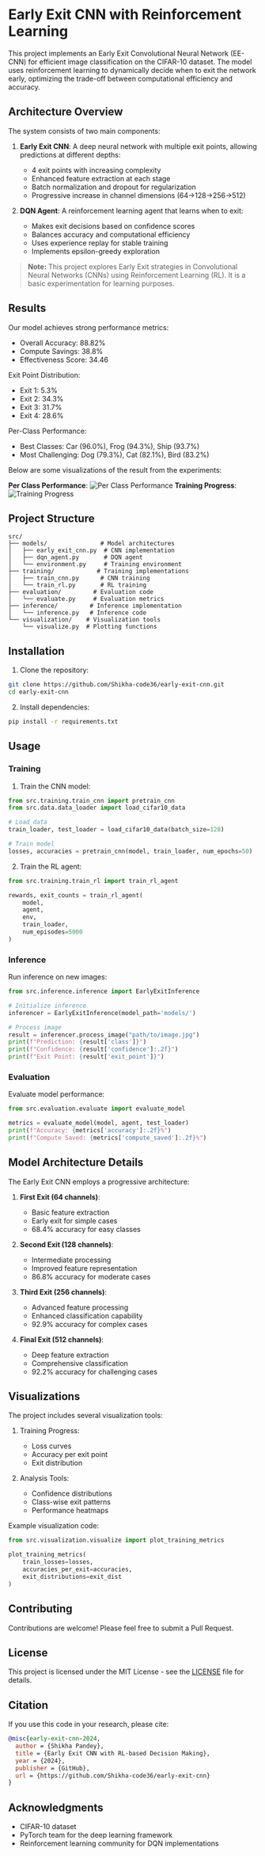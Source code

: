 # Early Exit CNN with Reinforcement Learning

This project implements an Early Exit Convolutional Neural Network (EE-CNN) for efficient image classification on the CIFAR-10 dataset. The model uses reinforcement learning to dynamically decide when to exit the network early, optimizing the trade-off between computational efficiency and accuracy.

## Architecture Overview

The system consists of two main components:

1. **Early Exit CNN**: A deep neural network with multiple exit points, allowing predictions at different depths:
   - 4 exit points with increasing complexity
   - Enhanced feature extraction at each stage
   - Batch normalization and dropout for regularization
   - Progressive increase in channel dimensions (64→128→256→512)

2. **DQN Agent**: A reinforcement learning agent that learns when to exit:
   - Makes exit decisions based on confidence scores
   - Balances accuracy and computational efficiency
   - Uses experience replay for stable training
   - Implements epsilon-greedy exploration


> **Note:** This project explores Early Exit strategies in Convolutional Neural Networks (CNNs) using Reinforcement Learning (RL). It is a basic experimentation for learning purposes.

## Results

Our model achieves strong performance metrics:

- Overall Accuracy: 88.82%
- Compute Savings: 38.8%
- Effectiveness Score: 34.46

Exit Point Distribution:
- Exit 1: 5.3%
- Exit 2: 34.3%
- Exit 3: 31.7%
- Exit 4: 28.6%

Per-Class Performance:
- Best Classes: Car (96.0%), Frog (94.3%), Ship (93.7%)
- Most Challenging: Dog (79.3%), Cat (82.1%), Bird (83.2%)

Below are some visualizations of the result from the experiments:

**Per Class Performance**:
![Per Class Performance](results/plots/class_performance.png)
**Training Progress**:
![Training Progress](results/plots/training_progress.png)


## Project Structure

```
src/
├── models/               # Model architectures
│   ├── early_exit_cnn.py  # CNN implementation
│   ├── dqn_agent.py       # DQN agent
│   └── environment.py     # Training environment
├── training/            # Training implementations
│   ├── train_cnn.py      # CNN training
│   └── train_rl.py       # RL training
├── evaluation/         # Evaluation code
│   └── evaluate.py     # Evaluation metrics
├── inference/         # Inference implementation
│   └── inference.py   # Inference code
└── visualization/    # Visualization tools
    └── visualize.py  # Plotting functions
```

## Installation

1. Clone the repository:
```bash
git clone https://github.com/Shikha-code36/early-exit-cnn.git
cd early-exit-cnn
```

2. Install dependencies:
```bash
pip install -r requirements.txt
```

## Usage

### Training

1. Train the CNN model:
```python
from src.training.train_cnn import pretrain_cnn
from src.data.data_loader import load_cifar10_data

# Load data
train_loader, test_loader = load_cifar10_data(batch_size=128)

# Train model
losses, accuracies = pretrain_cnn(model, train_loader, num_epochs=50)
```

2. Train the RL agent:
```python
from src.training.train_rl import train_rl_agent

rewards, exit_counts = train_rl_agent(
    model,
    agent,
    env,
    train_loader,
    num_episodes=5000
)
```

### Inference

Run inference on new images:
```python
from src.inference.inference import EarlyExitInference

# Initialize inference
inferencer = EarlyExitInference(model_path='models/')

# Process image
result = inferencer.process_image("path/to/image.jpg")
print(f"Prediction: {result['class']}")
print(f"Confidence: {result['confidence']:.2f}")
print(f"Exit Point: {result['exit_point']}")
```

### Evaluation

Evaluate model performance:
```python
from src.evaluation.evaluate import evaluate_model

metrics = evaluate_model(model, agent, test_loader)
print(f"Accuracy: {metrics['accuracy']:.2f}%")
print(f"Compute Saved: {metrics['compute_saved']:.2f}%")
```

## Model Architecture Details

The Early Exit CNN employs a progressive architecture:

1. **First Exit (64 channels)**:
   - Basic feature extraction
   - Early exit for simple cases
   - 68.4% accuracy for easy classes

2. **Second Exit (128 channels)**:
   - Intermediate processing
   - Improved feature representation
   - 86.8% accuracy for moderate cases

3. **Third Exit (256 channels)**:
   - Advanced feature processing
   - Enhanced classification capability
   - 92.9% accuracy for complex cases

4. **Final Exit (512 channels)**:
   - Deep feature extraction 
   - Comprehensive classification
   - 92.2% accuracy for challenging cases

## Visualizations

The project includes several visualization tools:

1. Training Progress:
   - Loss curves
   - Accuracy per exit point
   - Exit distribution

2. Analysis Tools:
   - Confidence distributions
   - Class-wise exit patterns
   - Performance heatmaps

Example visualization code:
```python
from src.visualization.visualize import plot_training_metrics

plot_training_metrics(
    train_losses=losses,
    accuracies_per_exit=accuracies,
    exit_distributions=exit_dist
)
```

## Contributing

Contributions are welcome! Please feel free to submit a Pull Request.

## License

This project is licensed under the MIT License - see the [LICENSE](LICENSE) file for details.

## Citation

If you use this code in your research, please cite:

```bibtex
@misc{early-exit-cnn-2024,
  author = {Shikha Pandey},
  title = {Early Exit CNN with RL-based Decision Making},
  year = {2024},
  publisher = {GitHub},
  url = {https://github.com/Shikha-code36/early-exit-cnn}
}
```

## Acknowledgments

- CIFAR-10 dataset
- PyTorch team for the deep learning framework
- Reinforcement learning community for DQN implementations